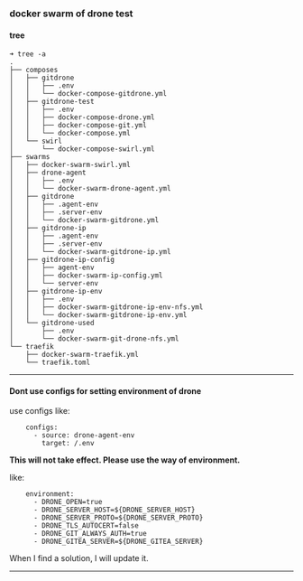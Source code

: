 ### docker swarm of drone test

#### tree

```
➜ tree -a
.
├── composes
│   ├── gitdrone
│   │   ├── .env
│   │   └── docker-compose-gitdrone.yml
│   ├── gitdrone-test
│   │   ├── .env
│   │   ├── docker-compose-drone.yml
│   │   ├── docker-compose-git.yml
│   │   └── docker-compose.yml
│   └── swirl
│       └── docker-compose-swirl.yml
├── swarms
│   ├── docker-swarm-swirl.yml
│   ├── drone-agent
│   │   ├── .env
│   │   └── docker-swarm-drone-agent.yml
│   ├── gitdrone
│   │   ├── .agent-env
│   │   ├── .server-env
│   │   └── docker-swarm-gitdrone.yml
│   ├── gitdrone-ip
│   │   ├── .agent-env
│   │   ├── .server-env
│   │   └── docker-swarm-gitdrone-ip.yml
│   ├── gitdrone-ip-config
│   │   ├── agent-env
│   │   ├── docker-swarm-ip-config.yml
│   │   └── server-env
│   ├── gitdrone-ip-env
│   │   ├── .env
│   │   ├── docker-swarm-gitdrone-ip-env-nfs.yml
│   │   └── docker-swarm-gitdrone-ip-env.yml
│   └── gitdrone-used
│       ├── .env
│       └── docker-swarm-git-drone-nfs.yml
└── traefik
    ├── docker-swarm-traefik.yml
    └── traefik.toml
```

*****

#### Dont use configs for setting environment of drone

use configs like:
```
    configs:
      - source: drone-agent-env
        target: /.env
```

**This will not take effect. Please use the way of environment.**

like:
```
    environment:
      - DRONE_OPEN=true
      - DRONE_SERVER_HOST=${DRONE_SERVER_HOST}
      - DRONE_SERVER_PROTO=${DRONE_SERVER_PROTO}
      - DRONE_TLS_AUTOCERT=false
      - DRONE_GIT_ALWAYS_AUTH=true
      - DRONE_GITEA_SERVER=${DRONE_GITEA_SERVER}
```

When I find a solution, I will update it.

*****

